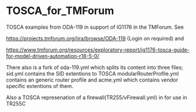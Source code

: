 # TOSCA_for_TMForum
TOSCA examples from ODA-119 in support of IG1176 in the TMForum. See 

https://projects.tmforum.org/jira/browse/ODA-119 (Login on required)
and 

https://www.tmforum.org/resources/exploratory-report/ig1176-tosca-guide-for-model-driven-automation-r18-5-0/

There also is a fork of oda-119.yml which splits its content into three files; 
sid.yml contains the SID extentions to TOSCA
modularRouterProfile.yml contains an generic router profile 
and acme.yml which contains vendor specific extentions of them.

Also a TOSCA represenation of a firewall(TR255/vFirewall.yml) in for use in TR255C
